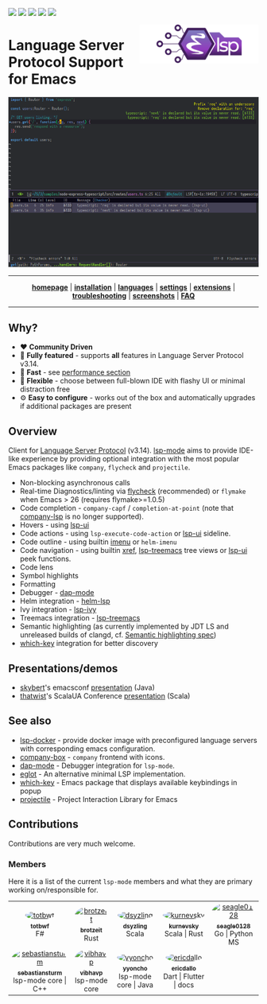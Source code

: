 [![](https://melpa.org/packages/lsp-mode-badge.svg)](https://melpa.org/#/lsp-mode)
[![](https://stable.melpa.org/packages/lsp-mode-badge.svg)](https://stable.melpa.org/#/lsp-mode)
[![](https://badges.gitter.im/emacs-lsp/lsp-mode.svg)](https://gitter.im/emacs-lsp/lsp-mode)
[![](https://travis-ci.org/emacs-lsp/lsp-mode.svg?branch=master>)](https://travis-ci.org/emacs-lsp/lsp-mode)
[![](https://coveralls.io/repos/github/emacs-lsp/lsp-mode/badge.svg)](https://coveralls.io/github/emacs-lsp/lsp-mode)

<img src="examples/logo.png" width="240" align="right">

# Language Server Protocol Support for Emacs

![LSP mode](examples/head.png)

<hr>
<p align="center">
  <a href="https://emacs-lsp.github.io/lsp-mode"><strong>homepage</strong></a> |
  <a href="https://emacs-lsp.github.io/lsp-mode/page/installation"><strong>installation</strong></a> |
  <a href="https://emacs-lsp.github.io/lsp-mode/page/languages"><strong>languages</strong></a> |
  <a href="https://emacs-lsp.github.io/lsp-mode/page/settings"><strong>settings</strong></a> |
  <a href="https://emacs-lsp.github.io/lsp-mode/page/extensions"><strong>extensions</strong></a> |
  <a href="https://emacs-lsp.github.io/lsp-mode/page/troubleshooting"><strong>troubleshooting</strong></a> |
  <a href="https://emacs-lsp.github.io/lsp-mode/page/gallery"><strong>screenshots</strong></a> |
  <a href="https://emacs-lsp.github.io/lsp-mode/page/faq"><strong>FAQ</strong></a> 
</p>
<hr>

## Why?

  - :heart: **Community Driven**
  - :gem: **Fully featured** - supports **all** features in Language
    Server Protocol v3.14.
  - :rocket: **Fast** - see [performance
    section](https://emacs-lsp.github.io/lsp-mode/page/installation/#performance)
  - :star2: **Flexible** - choose between full-blown IDE with flashy UI
    or minimal distraction free
  - :gear: **Easy to configure** - works out of the box and
    automatically upgrades if additional packages are present

## Overview

Client for [Language Server
Protocol](https://github.com/Microsoft/language-server-protocol/)
(v3.14). [lsp-mode](https://emacs-lsp.github.io/lsp-mode) aims to
provide IDE-like experience by providing optional integration with the
most popular Emacs packages like `company`, `flycheck` and `projectile`.

  - Non-blocking asynchronous calls
  - Real-time Diagnostics/linting via
    [flycheck](https://github.com/flycheck/flycheck) (recommended) or
    `flymake` when Emacs \> 26 (requires flymake\>=1.0.5)
  - Code completion - `company-capf` / `completion-at-point` (note that
    [company-lsp](https://github.com/tigersoldier/company-lsp) is no
    longer supported).
  - Hovers - using [lsp-ui](https://emacs-lsp.github.io/lsp-ui)
  - Code actions - using `lsp-execute-code-action` or
    [lsp-ui](https://emacs-lsp.github.io/lsp-ui) sideline.
  - Code outline - using builtin
    [imenu](https://www.gnu.org/software/emacs/manual/html_node/emacs/Imenu.html)
    or `helm-imenu`
  - Code navigation - using builtin
    [xref](https://www.gnu.org/software/emacs/manual/html_node/emacs/Xref.html),
    [lsp-treemacs](https://github.com/emacs-lsp/lsp-treemacs) tree views
    or [lsp-ui](https://emacs-lsp.github.io/lsp-ui) peek functions.
  - Code lens
  - Symbol highlights
  - Formatting
  - Debugger - [dap-mode](https://emacs-lsp.github.io/dap-mode/)
  - Helm integration -
    [helm-lsp](https://github.com/emacs-lsp/helm-lsp/)
  - Ivy integration - [lsp-ivy](https://github.com/emacs-lsp/lsp-ivy/)
  - Treemacs integration -
    [lsp-treemacs](https://github.com/emacs-lsp/lsp-treemacs)
  - Semantic highlighting (as currently implemented by JDT LS and
    unreleased builds of clangd, cf. [Semantic highlighting
    spec](https://github.com/microsoft/vscode-languageserver-node/pull/367))
  - [which-key](https://github.com/justbur/emacs-which-key/) integration
    for better discovery

## Presentations/demos

  - [skybert](https://github.com/skybert)'s emacsconf
    [presentation](https://media.emacsconf.org/2019/19.html) (Java)
  - [thatwist](https://github.com/thatwist)'s ScalaUA Conference
    [presentation](https://www.youtube.com/watch?v=x7ey0ifcqAg&feature=youtu.be)
    (Scala)

## See also

  - [lsp-docker](https://github.com/emacs-lsp/lsp-docker/) - provide
    docker image with preconfigured language servers with corresponding
    emacs configuration.
  - [company-box](https://github.com/sebastiencs/company-box/) -
    `company` frontend with icons.
  - [dap-mode](https://github.com/emacs-lsp/dap-mode) - Debugger
    integration for `lsp-mode`.
  - [eglot](https://github.com/joaotavora/eglot) - An alternative
    minimal LSP implementation.
  - [which-key](https://github.com/justbur/emacs-which-key/) - Emacs
    package that displays available keybindings in popup
  - [projectile](https://github.com/bbatsov/projectile/) - Project
    Interaction Library for Emacs

## Contributions

Contributions are very much welcome.

### Members

Here it is a list of the current `lsp-mode` members and what they are
primary working on/responsible for.

<table>
  <tr>
    <td align="center">
      <a href="https://github.com/totbwf">
        <img src="https://github.com/totbwf.png" width="100px;" style="border-radius: 50%;" alt="totbwf"/>
        <br/>
        <sub><b>totbwf</b></sub>
      </a>
      <br/>
      F#
    </td>
    <td align="center">
      <a href="https://github.com/brotzeit">
        <img src="https://github.com/brotzeit.png" width="100px;" style="border-radius: 50%;" alt="brotzeit"/>
        <br/>
        <sub><b>brotzeit</b></sub>
      </a>
      <br/>
      Rust
    </td>
    <td align="center">
      <a href="https://github.com/dsyzling">
        <img src="https://github.com/dsyzling.png" width="100px;" style="border-radius: 50%;" alt="dsyzling"/>
        <br/>
        <sub><b>dsyzling</b></sub>
      </a>
      <br/>
      Scala
    </td>
    <td align="center">
      <a href="https://github.com/kurnevsky">
        <img src="https://github.com/kurnevsky.png" width="100px;" style="border-radius: 50%;" alt="kurnevsky"/>
        <br/>
        <sub><b>kurnevsky</b></sub>
      </a>
      <br/>
      Scala | Rust
    </td>
    <td align="center">
      <a href="https://github.com/seagle0128">
        <img src="https://github.com/seagle0128.png" width="100px;" style="border-radius: 50%;" alt="seagle0128"/>
        <br/>
        <sub><b>seagle0128</b></sub>
      </a>
      <br/>
      Go | Python MS
    </td>
  </tr>
  <tr>
    <td align="center">
      <a href="https://github.com/sebastiansturm">
        <img src="https://github.com/sebastiansturm.png" width="100px;" style="border-radius: 50%;" alt="sebastiansturm"/>
        <br/>
        <sub><b>sebastiansturm</b></sub>
      </a>
      <br/>
      lsp-mode core | C++
    </td>
    <td align="center">
      <a href="https://github.com/vibhavp">
        <img src="https://github.com/vibhavp.png" width="100px;" style="border-radius: 50%;" alt="vibhavp"/>
        <br/>
        <sub><b>vibhavp</b></sub>
      </a>
      <br/>
      lsp-mode core
    </td>
    <td align="center">
      <a href="https://github.com/yyoncho">
        <img src="https://github.com/yyoncho.png" width="100px;" style="border-radius: 50%;" alt="yyoncho"/>
        <br/>
        <sub><b>yyoncho</b></sub>
      </a>
      <br/>
      lsp-mode core | Java
    </td>
    <td align="center">
      <a href="https://github.com/ericdallo">
        <img src="https://github.com/ericdallo.png" width="100px;" style="border-radius: 50%;" alt="ericdallo"/>
        <br/>
        <sub><b>ericdallo</b></sub>
      </a>
      <br/>
      Dart | Flutter | docs
    </td>
  </tr>
</table>
